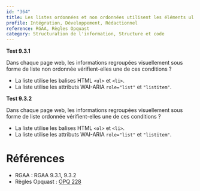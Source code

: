 ```yaml
---
id: "364"
title: Les listes ordonnées et non ordonnées utilisent les éléments ul ou ol, li, ou les rôles aria équivalents.
profile: Intégration, Développement, Rédactionnel
reference: RGAA, Règles Opquast
category: Structuration de l'information, Structure et code
---
```


**Test 9.3.1**

Dans chaque page web, les informations regroupées visuellement sous forme de liste non ordonnée vérifient-elles une de ces conditions ?

* La liste utilise les balises HTML `<ul>` et `<li>`.
* La liste utilise les attributs WAI-ARIA `role="list"` et `"listitem"`.

**Test 9.3.2**

Dans chaque page web, les informations regroupées visuellement sous forme de liste ordonnée vérifient-elles une de ces conditions ?

* La liste utilise les balises HTML `<ol>` et `<li>`.
* La liste utilise les attributs WAI-ARIA `role="list"` et `"listitem"`.



# Références

* RGAA : RGAA 9.3.1, 9.3.2
* Règles Opquast : [OPQ 228](https://checklists.opquast.com/fr/assurance-qualite-web/les-elements-visuellement-presentes-sous-forme-de-liste-sont-balises-de-facon-appropriee-dans-le-code-source)
